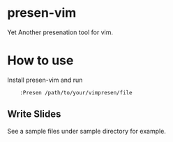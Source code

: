 # presen-vim
Yet Another presenation tool for vim.

# How to use
Install presen-vim and run 

        :Presen /path/to/your/vimpresen/file

## Write Slides
See a sample files under sample directory for example. 
